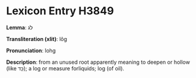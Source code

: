 # Lexicon Entry H3849

**Lemma**: לֹג

**Transliteration (xlit)**: lôg

**Pronunciation**: lohg

**Description**:
from an unused root apparently meaning to deepen or hollow (like כַּד); a log or measure forliquids; log (of oil).
